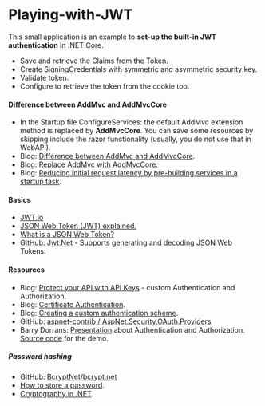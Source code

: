 # Playing-with-JWT

This small application is an example to **set-up the built-in JWT authentication** in .NET Core.
- Save and retrieve the Claims from the Token.
- Create SigningCredentials with symmetric and asymmetric security key.
- Validate token.
- Configure to retrieve the token from the cookie too.

#### Difference between AddMvc and AddMvcCore
- In the Startup file ConfigureServices: the default AddMvc extension method is replaced by **AddMvcCore**. You can save some resources by skipping include the razor functionality (usually, you do not use that in WebAPI).
- Blog: [Difference between AddMvc and AddMvcCore](https://offering.solutions/blog/articles/2017/02/07/difference-between-addmvc-addmvcore).
- Blog: [Replace AddMvc with AddMvcCore](https://blog.codingmilitia.com/2019/01/26/aspnet-012-from-zero-to-overkill-move-to-a-web-api).
- Blog: [Reducing initial request latency by pre-building services in a startup task](https://andrewlock.net/reducing-latency-by-pre-building-singletons-in-asp-net-core).

#### Basics
- [JWT.io](https://jwt.io)
- [JSON Web Token (JWT) explained.](https://flaviocopes.com/jwt)
- [What is a JSON Web Token?](https://medium.com/myplanet-musings/what-is-a-json-web-token-2193f383e963)
- [GitHub: Jwt.Net](https://github.com/jwt-dotnet/jwt) - Supports generating and decoding JSON Web Tokens.

#### Resources
- Blog: [Protect your API with API Keys](https://josefottosson.se/asp-net-core-protect-your-api-with-api-keys/) - custom Authentication and Authorization.
- Blog: [Certificate Authentication](https://damienbod.com/2019/06/13/certificate-authentication-in-asp-net-core-3-0/).
- Blog: [Creating a custom authentication scheme](https://joonasw.net/view/creating-auth-scheme-in-aspnet-core-2/).
- GitHub: [aspnet-contrib / AspNet.Security.OAuth.Providers](https://github.com/aspnet-contrib/AspNet.Security.OAuth.Providers)
- Barry Dorrans: [Presentation](https://www.youtube.com/watch?v=dDroEVdAqKM) about Authentication and Authorization. [Source code](https://github.com/blowdart/AuthNAuthZPresentationDemos) for the demo.

##### Password hashing
- GitHub: [BcryptNet/bcrypt.net](https://github.com/BcryptNet/bcrypt.net)
- [How to store a password](https://www.meziantou.net/how-to-store-a-password-in-a-web-application.htm).
- [Cryptography in .NET](https://www.meziantou.net/cryptography-in-dotnet.htm).
